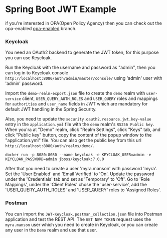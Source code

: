 # Spring Boot JWT Example

if you're interested in OPA(Open Policy Agency) then you can check out the opa-enabled [opa-enabled](https://github.com/canmogol/springboot-jwt-opa-example/tree/opa-enabled) branch.

### Keycloak

You need an OAuth2 backend to generate the JWT token, for this purpose you can use Keycloak. 

Run the Keycloak with the username and password as "admin", then you can log in to Keycloak console `http://localhost:8080/auth/admin/master/console/` using 'admin' user with 'admin' password. 

Import the `demo-realm-export.json` file to create the `demo` realm with `user-service` client, `USER_QUERY_AUTH_ROLES` and `USER_QUERY` roles and mappings for `authorities` and `user_name` fields in JWT which are mandatory for default JWT handling in the Spring Security.

Also, you need to update the `security.oauth2.resource.jwt.key-value` entry in the `application.yml` file with the `demo` realm's `RS256 Public key`. When you'ra at "Demo" realm, click "Realm Settings", click "Keys" tab, and click "Public key" button, copy the content of the popup window to the "application.yml" file. You can also get the public key from this url `http://localhost:8080/auth/realms/demo/`.

```
docker run -p 8080:8080 --name keycloak -e KEYCLOAK_USER=admin -e KEYCLOAK_PASSWORD=admin jboss/keycloak:7.0.0
```

After that you need to create a user 'myra.manson' with password 'myra'. Set the 'User Enabled' and 'Email Verified' to 'On'. Update the password under the 'Credentials' tab and set as 'Temporary' to 'Off'. Go to 'Role Mappings', under the 'Client Roles' chose the 'user-service', add the 'USER_QUERY_AUTH_ROLES' and 'USER_QUERY' roles to 'Assigned Roles'.

### Postman

You can import the `JWT-Keycloak.postman_collection.json` file into Postman application and test the REST API. The `GET NEW TOKEN` request uses the `myra.manson` user which you need to create in Keycloak, or you can create any user in the `Demo` realm and use that user.


[opa-enabled]: https://github.com/canmogol/springboot-jwt-opa-example/tree/opa-enabled
